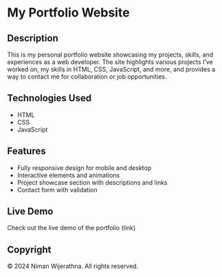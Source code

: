 # My Portfolio Website

## Description
This is my personal portfolio website showcasing my projects, skills, and experiences as a web developer. The site highlights various projects I’ve worked on, my skills in HTML, CSS, JavaScript, and more, and provides a way to contact me for collaboration or job opportunities.

## Technologies Used
- HTML
- CSS
- JavaScript

## Features
- Fully responsive design for mobile and desktop
- Interactive elements and animations
- Project showcase section with descriptions and links
- Contact form with validation

## Live Demo
Check out the live demo of the portfolio (link)

## Copyright
© 2024 Niman Wijerathna. All rights reserved.